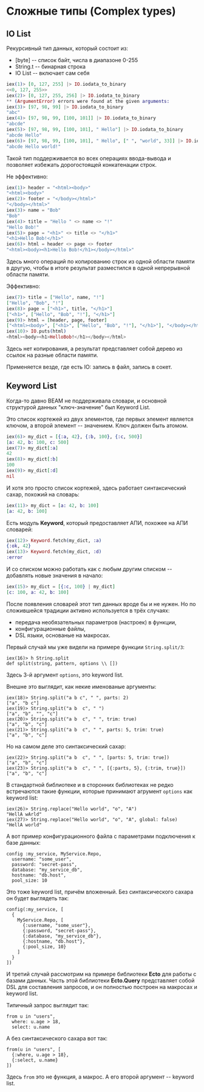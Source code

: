 # Сложные типы (Complex types)

## IO List

Рекурсивный тип данных, который состоит из:
- [byte] -- список байт, числа в диапазоне 0-255
- String.t -- бинарная строка
- IO List -- включает сам себя

```elixir
iex(1)> [0, 127, 255] |> IO.iodata_to_binary
<<0, 127, 255>>
iex(2)> [0, 127, 255, 256] |> IO.iodata_to_binary
** (ArgumentError) errors were found at the given arguments:
iex(3)> [97, 98, 99] |> IO.iodata_to_binary
"abc"
iex(4)> [97, 98, 99, [100, 101]] |> IO.iodata_to_binary
"abcde"
iex(5)> [97, 98, 99, [100, 101], " Hello"] |> IO.iodata_to_binary
"abcde Hello"
iex(6)> [97, 98, 99, [100, 101], " Hello", [" ", "world", 33]] |> IO.iodata_to_binary
"abcde Hello world!"
```

Такой тип поддерживается во всех операциях ввода-вывода и позволяет избежать дорогостоящей конкатенации строк.

Не эффективно:

```elixir
iex(1)> header = "<html><body>"
"<html><body>"
iex(2)> footer = "</body></html>"
"</body></html>"
iex(3)> name = "Bob"
"Bob"
iex(4)> title = "Hello " <> name <> "!"
"Hello Bob!"
iex(5)> page = "<h1>" <> title <> "</h1>"
"<h1>Hello Bob!</h1>"
iex(6)> html = header <> page <> footer
"<html><body><h1>Hello Bob!</h1></body></html>"
```

Здесь много операций по копированию строк из одной области памяти в другую, чтобы в итоге результат разместился в одной непрерывной области памяти.

Эффективно:

```elixir
iex(7)> title = ["Hello", name, "!"]
["Hello", "Bob", "!"]
iex(8)> page = ["<h1>", title, "</h1>"]
["<h1>", ["Hello", "Bob", "!"], "</h1>"]
iex(9)> html = [header, page, footer]
["<html><body>", ["<h1>", ["Hello", "Bob", "!"], "</h1>"], "</body></html>"]
iex(10)> IO.puts(html)
<html><body><h1>HelloBob!</h1></body></html>
```

Здесь нет копирования, а результат представляет собой дерево из ссылок на разные области памяти.

Применяется везде, где есть IO: запись в файл, запись в сокет.


## Keyword List

Когда-то давно BEAM не поддерживала словари, и основной структурой данных "ключ-значение" был Keyword List.

Это список кортежей из двух элементов, где первых элемент является ключом, а второй элемент -- значением. Ключ должен быть атомом.

```elixir
iex(6)> my_dict = [{:a, 42}, {:b, 100}, {:c, 500}]
[a: 42, b: 100, c: 500]
iex(7)> my_dict[:a]
42
iex(8)> my_dict[:b]
100
iex(9)> my_dict[:d]
nil
```

И хотя это просто список кортежей, здесь работает синтаксический сахар, похожий на словарь:

```elixir
iex(11)> my_dict = [a: 42, b: 100]
[a: 42, b: 100]
```

Есть модуль **Keyword**, который предоставляет АПИ, похожее на АПИ словарей:

```elixir
iex(12)> Keyword.fetch(my_dict, :a)
{:ok, 42}
iex(13)> Keyword.fetch(my_dict, :d)
:error
```

И со списком можно работать как с любым другим списком -- добавлять новые значения в начало:

```elixir
iex(15)> my_dict = [{:c, 100} | my_dict]
[c: 100, a: 42, b: 100]
```

После появления словарей этот тип данных вроде бы и не нужен. Но по сложившейся традиции активно используется в трёх случаях:

- передача необязательных параметров (настроек) в функции,
- конфигурационные файлы,
- DSL языки, основаные на макросах.

Первый случай мы уже видели на примере функции `String.split/3`:

```
iex(16)> h String.split
def split(string, pattern, options \\ [])
```

Здесь 3-й аргумент `options`, это keyword list.

Внешне это выглядит, как некие именованые аргументы:

```
iex(18)> String.split("a b c", " ", parts: 2)
["a", "b c"]
iex(19)> String.split("a b  c", " ")
["a", "b", "", "c"]
iex(20)> String.split("a b  c", " ", trim: true)
["a", "b", "c"]
iex(21)> String.split("a b  c", " ", parts: 5, trim: true)
["a", "b", "c"]
```

Но на самом деле это синтаксический сахар:

```
iex(22)> String.split("a b  c", " ", [parts: 5, trim: true])
["a", "b", "c"]
iex(23)> String.split("a b  c", " ", [{:parts, 5}, {:trim, true}])
["a", "b", "c"]
```

В стандартной библиотеке и в сторонних библиотеках не редко встречаются такие функции, которые принимают агрумент `options` как keyword list:

```
iex(26)> String.replace("Hello world", "o", "A")
"HellA wArld"
iex(27)> String.replace("Hello world", "o", "A", global: false)
"HellA world"
```

А вот пример конфигурационного файла с параметрами подключения к базе данных:

```
config :my_service, MyService.Repo,
  username: "some_user",
  password: "secret-pass",
  database: "my_service_db",
  hostname: "db.host",
  pool_size: 10
```

Это тоже keyword list, причём вложенный. Без синтаксического сахара он будет выглядеть так:

```
config(:my_service, [
  {
    MyService.Repo, [
      {:username, "some_user"},
      {:password, "secret-pass"},
      {:database, "my_service_db"},
      {:hostname, "db.host"},
      {:pool_size, 10}
    ]
  }
])
```

И третий случай рассмотрим на примере библиотеки **Ecto** для работы с базами данных. Часть этой библиотеки **Ecto.Query** представляет собой DSL для составления запросов, и он полностью построен на макросах и keyword list.

Типичный запрос выглядит так:

```
from u in "users",
  where: u.age > 18,
  select: u.name
```

А без синтаксического сахара вот так:

```
from(u in "users", [
  {:where, u.age > 18},
  {:select, u.name}
])
```

Здесь `from` это не функция, а макрос. А его второй аргумент -- keyword list.



